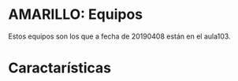 
# AMARILLO: Equipos

Estos equipos son los que a fecha de 20190408 están en el aula103.

# Caractarísticas
